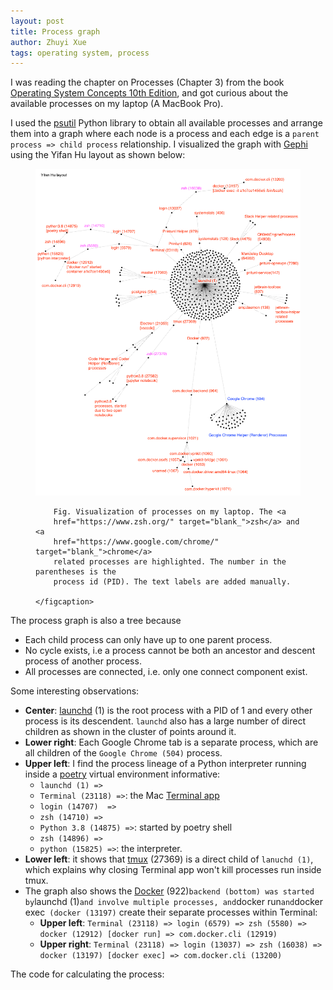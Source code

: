 ```yaml
---
layout: post
title: Process graph
author: Zhuyi Xue
tags: operating system, process
---
```


I was reading the chapter on Processes (Chapter 3) from the book
[Operating System Concepts 10th Edition](https://www.amazon.com/Operating-System-Concepts-Abraham-Silberschatz-ebook/dp/B07CVKH7BD),
and got curious about the available processes on my laptop (A MacBook Pro).

I used the [psutil](https://psutil.readthedocs.io/en/latest/) Python library to
obtain all available processes and arrange them into a graph where each node is
a process and each edge is a `parent process => child process` relationship. I
visualized the graph with [Gephi](https://gephi.org/) using the Yifan Hu layout
as shown below:

<figure>
	<img src="/assets/process_graph.png" alt="process graph"/>
	<figcaption>

		Fig. Visualization of processes on my laptop. The <a
		href="https://www.zsh.org/" target="blank_">zsh</a> and <a
		href="https://www.google.com/chrome/" target="blank_">chrome</a>
		related processes are highlighted. The number in the parentheses is the
		process id (PID). The text labels are added manually.

	</figcaption>
</figure>


The process graph is also a tree because

* Each child process can only have up to one parent process.
* No cycle exists, i.e a process cannot be both an ancestor and descent process
  of another process.
* All processes are connected, i.e. only one connect component exist.

Some interesting observations:

* **Center**: [launchd](https://en.wikipedia.org/wiki/Launchd) (1) is the root
  process with a PID of 1 and every other process is its descendent. `launchd`
  also has a large number of direct children as shown in the cluster of points
  around it.
* **Lower right**: Each Google Chrome tab is a separate process, which are all children of the
  `Google Chrome (504)` process.
* **Upper left**: I find the process lineage of a Python interpreter running
  inside a [poetry](https://python-poetry.org/) virtual environment informative:
  - `launchd (1) =>` 
  - `Terminal (23118) =>`: the Mac [Terminal app](https://support.apple.com/es-es/guide/terminal/welcome/mac) 
  - `login (14707)  =>`
  - `zsh (14710) =>`
  - `Python 3.8 (14875) =>`: started by poetry shell
  - `zsh (14896) =>`
  - `python (15825) =>`: the interpreter.
* **Lower left**: it shows that [tmux](https://github.com/tmux/tmux/wiki)
  (27369) is a direct child of `lanuchd (1)`, which explains why closing
  Terminal app won't kill processes run inside tmux.
* The graph also shows the [Docker](https://www.docker.com/) (922)` backend
  (bottom) was started by `launchd (1)` and involve multiple processes, and
  `docker run` and `docker exec` (docker (13197)` create their separate
  processes within Terminal:
  - **Upper left**: `Terminal (23118) => login (6579) => zsh (5580) => docker (12912) [docker run] => com.docker.cli (12919)`
  - **Upper right**: `Terminal (23118) => login (13037) => zsh (16038) => docker (13197) [docker exec] => com.docker.cli (13200)`


The code for calculating the process: <script
src="https://gist.github.com/zyxue/b70863711686fab3ef01dc11e918538c.js"></script>
